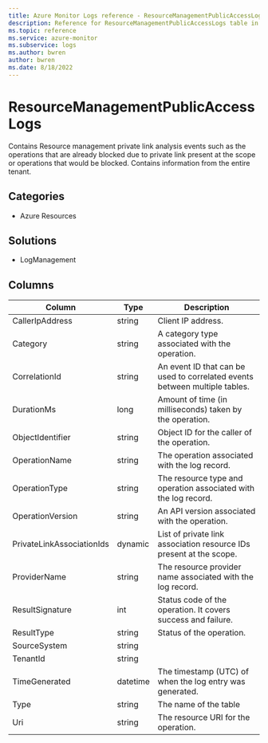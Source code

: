 ```yaml
---
title: Azure Monitor Logs reference - ResourceManagementPublicAccessLogs
description: Reference for ResourceManagementPublicAccessLogs table in Azure Monitor Logs.
ms.topic: reference
ms.service: azure-monitor
ms.subservice: logs
ms.author: bwren
author: bwren
ms.date: 8/18/2022
---
```


# ResourceManagementPublicAccessLogs

 Contains Resource management private link analysis events such as the operations that are already blocked due to private link present at the scope or operations that would be blocked. Contains information from the entire tenant.

## Categories

- Azure Resources
## Solutions

- LogManagement




## Columns

| Column | Type | Description |
| --- | --- | --- |
| CallerIpAddress | string | Client IP address. |
| Category | string | A category type associated with the operation. |
| CorrelationId | string | An event ID that can be used to correlated events between multiple tables. |
| DurationMs | long | Amount of time (in milliseconds) taken by the operation. |
| ObjectIdentifier | string | Object ID for the caller of the operation. |
| OperationName | string | The operation associated with the log record. |
| OperationType | string | The resource type and operation associated with the log record. |
| OperationVersion | string | An API version associated with the operation. |
| PrivateLinkAssociationIds | dynamic | List of private link association resource IDs present at the scope. |
| ProviderName | string | The resource provider name associated with the log record. |
| ResultSignature | int | Status code of the operation. It covers success and failure. |
| ResultType | string | Status of the operation. |
| SourceSystem | string |  |
| TenantId | string |  |
| TimeGenerated | datetime | The timestamp (UTC) of when the log entry was generated. |
| Type | string | The name of the table |
| Uri | string | The resource URI for the operation. |
